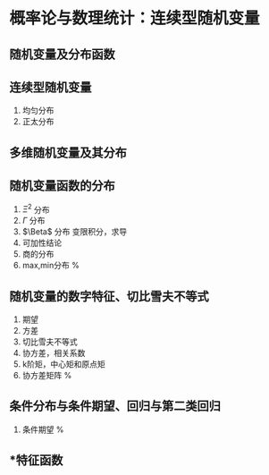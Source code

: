 # 概率论与数理统计：连续型随机变量

## 随机变量及分布函数

## 连续型随机变量
1. 均匀分布
2. 正太分布

## 多维随机变量及其分布

## 随机变量函数的分布
1. $\Xi^2$ 分布
2. $\Gamma$ 分布
3. $\Beta$ 分布
变限积分，求导
1. 可加性结论
2. 商的分布
3. max,min分布
%

## 随机变量的数字特征、切比雪夫不等式
1. 期望
2. 方差
3. 切比雪夫不等式
4. 协方差，相关系数
5. k阶矩，中心矩和原点矩
6. 协方差矩阵
%

## 条件分布与条件期望、回归与第二类回归
1. 条件期望
%

## *特征函数